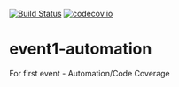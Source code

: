 [![Build Status](https://travis-ci.org/MLRADCodeathan/event1-automation.svg?branch=master)](https://travis-ci.org/MLRADCodeathan/event1-automation)
[![codecov.io](https://codecov.io/github/MLRADCodeathan/event1-automation/coverage.svg?branch=master)](https://codecov.io/github/MLRADCodeathan/event1-automation?branch=master)
# event1-automation
For first event - Automation/Code Coverage
